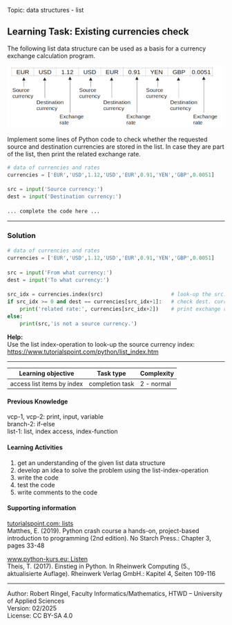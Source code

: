 Topic: data structures - list

## Learning Task: Existing currencies check

The following list data structure can be used as a basis for a currency exchange calculation program.  

![](CurrencyExchangeCalculator.png)

Implement some lines of Python code to check whether the requested source and destination currencies are stored in the list. In case they are part of the list, then print the related exchange rate.

``` python
# data of currencies and rates
currencies = ['EUR','USD',1.12,'USD','EUR',0.91,'YEN','GBP',0.0051]

src = input('Source currency:')
dest = input('Destination currency:')

... complete the code here ...

```

---------------------------------------

### Solution

``` python
# data of currencies and rates
currencies = ['EUR','USD',1.12,'USD','EUR',0.91,'YEN','GBP',0.0051]

src = input('From what currency:')
dest = input('To what currency:')

src_idx = currencies.index(src)                      # look-up the src. curr. index
if src_idx >= 0 and dest == currencies[src_idx+1]:   # check dest. curr. index
	print('related rate:', currencies[src_idx+2])    # print exchange rate
else:
	print(src,'is not a source currency.')
```

**Help:**  
Use the list index-operation to look-up the source currency index:  
https://www.tutorialspoint.com/python/list_index.htm

---------------------------------------

| **Learning objective**                         | **Task type**   | **Complexity** |
| ---------------------------------------------- | --------------- | -------------- |
| access list items by index                     | completion task | 2 - normal     |  

#### Previous Knowledge

vcp-1, vcp-2: print, input, variable  
branch-2: if-else  
list-1: list, index access, index-function  
  
#### Learning Activities

1) get an understanding of the given list data structure
2) develop an idea to solve the problem using the list-index-operation
3) write the code
4) test the code
5) write comments to the code

#### Supporting information

[tutorialspoint.com: lists](https://www.tutorialspoint.com/python/python_lists.htm)  
Matthes, E. (2019). Python crash course a hands-on, project-based introduction to programming (2nd edition). No Starch Press.: Chapter 3, pages 33-48  

[www.python-kurs.eu: Listen](https://www.python-kurs.eu/python3_listen.php)  
Theis, T. (2017). Einstieg in Python. In Rheinwerk Computing (5., aktualisierte Auflage). Rheinwerk Verlag GmbH.: Kapitel 4, Seiten 109-116

---------------------------------------

Author: Robert Ringel, Faculty Informatics/Mathematics, HTWD – University of Applied Sciences  
Version: 02/2025  
License: CC BY-SA 4.0
